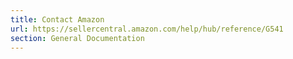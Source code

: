 ```yaml
---
title: Contact Amazon
url: https://sellercentral.amazon.com/help/hub/reference/G541
section: General Documentation
---
```




